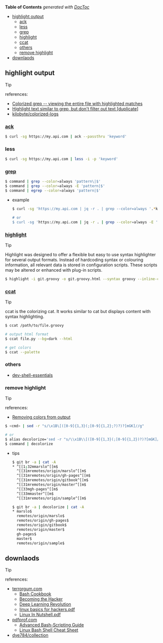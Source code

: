 <!-- START doctoc generated TOC please keep comment here to allow auto update -->
<!-- DON'T EDIT THIS SECTION, INSTEAD RE-RUN doctoc TO UPDATE -->
**Table of Contents**  *generated with [DocToc](https://github.com/thlorenz/doctoc)*

- [highlight output](#highlight-output)
  - [ack](#ack)
  - [less](#less)
  - [grep](#grep)
  - [highlight](#highlight)
  - [ccat](#ccat)
  - [others](#others)
  - [remove highlight](#remove-highlight)
- [downlaods](#downlaods)

<!-- END doctoc generated TOC please keep comment here to allow auto update -->


## highlight output

>[!TIP]
> references:
> - [Colorized grep -- viewing the entire file with highlighted matches](https://stackoverflow.com/questions/981601/colorized-grep-viewing-the-entire-file-with-highlighted-matches)
> - [Highlight text similar to grep, but don't filter out text [duplicate]](https://stackoverflow.com/questions/7393906/highlight-text-similar-to-grep-but-dont-filter-out-text)
> - [kilobyte/colorized-logs](https://github.com/kilobyte/colorized-logs)


### [ack](https://metacpan.org/pod/ack)
```bash
$ curl -sg https://my.api.com | ack --passthru 'keyword'
```

### less
```bash
$ curl -sg https://my.api.com | less -i -p 'keyword'
```

### [grep](https://stackoverflow.com/a/981831/2940319)
```bash
$ command | grep --color=always 'pattern\|$'
$ command | grep --color=always -E 'pattern|$'
$ command | egrep --color=always 'pattern|$'
```
- example
  ```bash
  $ curl -sg 'https://my.api.com | jq -r . | grep --color=always '.*keyword.*\|$'

  # or
  $ curl -sg 'https://my.api.com | jq -r . | grep --color=always -E '| .*keyword.*'
  ```

### [highlight](http://www.andre-simon.de/doku/highlight/en/highlight.php)

> [!TIP]
> Highlight was designed to offer a flexible but easy to use syntax highlighter for several output formats. Instead of hardcoding syntax or colouring information, all relevant data is stored in configuration scripts. These scripts may be altered or enhanced with plug-in scripts.

```bash
$ highlight -i git.groovy -o git.groovy.html --syntax groovy --inline-css --include-style --line-numbers
```

### [ccat](https://github.com/owenthereal/ccat)

> [!TIP]
> ccat is the colorizing cat. It works similar to cat but displays content with syntax highlighting.

```bash
$ ccat /path/to/file.groovy

# output html format
$ ccat file.py --bg=dark --html

# get colors
$ ccat --palette
```

### others
- [dev-shell-essentials](https://github.com/kepkin/dev-shell-essentials)

### remove highlight

> [!TIP]
> references:
> - [Removing colors from output](https://stackoverflow.com/a/18000433/2940319)

```bash
$ <cmd> | sed -r "s/\x1B\[([0-9]{1,3}(;[0-9]{1,2};?)?)?[mGK]//g"

# or
$ alias decolorize='sed -r "s/\\x1B\\[([0-9]{1,3}(;[0-9]{1,2})?)?[mGK]//g"'
$ command | decolorize
```

- tips
  ```bash
  $ git br -a | cat -A
  * ^[[1;32mmarslo^[[m$
    ^[[31mremotes/origin/marslo^[[m$
    ^[[31mremotes/origin/gh-pages^[[m$
    ^[[31mremotes/origin/gitbook^[[m$
    ^[[31mremotes/origin/master^[[m$
    ^[[33mgh-pages^[[m$
    ^[[33mmaster^[[m$
    ^[[31mremotes/origin/sample^[[m$

  $ git br -a | decolorize | cat -A
  * marslo$
    remotes/origin/marslo$
    remotes/origin/gh-pages$
    remotes/origin/gitbook$
    remotes/origin/master$
    gh-pages$
    master$
    remotes/origin/sample$
  ```


## downlaods

> [!TIP]
> references:
> - [terrorgum.com](https://terrorgum.com/tfox/books/)
>   - [Bash Cookbook](https://terrorgum.com/tfox/books/bashcookbook.pdf)
>   - [Becoming the Hacker](https://terrorgum.com/tfox/books/becomingthehacker.pdf)
>   - [Deep Learning Revolution](https://terrorgum.com/tfox/books/deeplearningrevolution.pdf)
>   - [linux basics for hackers.pdf](https://terrorgum.com/tfox/books/linuxbasicsforhackers.pdf)
>   - [Linux In Nutshell.pdf](https://terrorgum.com/tfox/books/linuxinanutshell.pdf)
> - [pdfprof.com](https://www.pdfprof.com/)
>   - [Advanced Bash-Scripting Guide](https://tldp.org/LDP/abs/abs-guide.pdf)
>   - [Linux Bash Shell Cheat Sheet](https://oit.ua.edu/wp-content/uploads/2020/12/Linux_bash_cheat_sheet-1.pdf)
> - [dye784/collection](https://github.com/dye784/collection)
